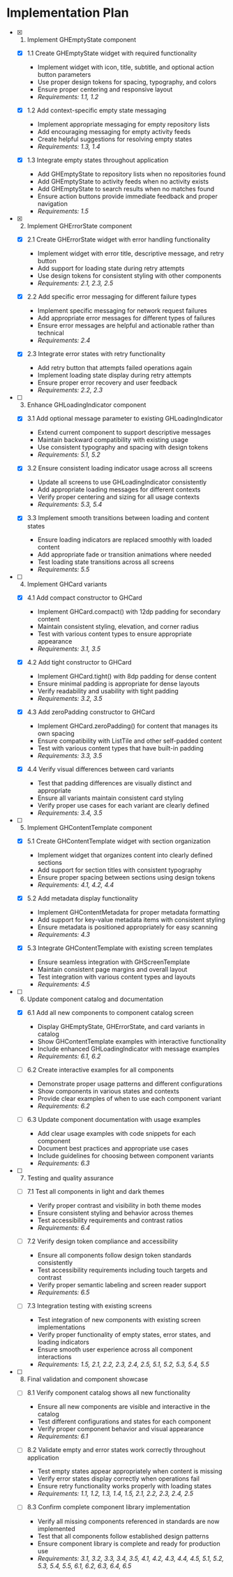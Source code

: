 # Implementation Plan

- [x] 1. Implement GHEmptyState component
  - [x] 1.1 Create GHEmptyState widget with required functionality
    - Implement widget with icon, title, subtitle, and optional action button parameters
    - Use proper design tokens for spacing, typography, and colors
    - Ensure proper centering and responsive layout
    - _Requirements: 1.1, 1.2_
  
  - [x] 1.2 Add context-specific empty state messaging
    - Implement appropriate messaging for empty repository lists
    - Add encouraging messaging for empty activity feeds
    - Create helpful suggestions for resolving empty states
    - _Requirements: 1.3, 1.4_
  
  - [x] 1.3 Integrate empty states throughout application
    - Add GHEmptyState to repository lists when no repositories found
    - Add GHEmptyState to activity feeds when no activity exists
    - Add GHEmptyState to search results when no matches found
    - Ensure action buttons provide immediate feedback and proper navigation
    - _Requirements: 1.5_

- [x] 2. Implement GHErrorState component
  - [x] 2.1 Create GHErrorState widget with error handling functionality
    - Implement widget with error title, descriptive message, and retry button
    - Add support for loading state during retry attempts
    - Use design tokens for consistent styling with other components
    - _Requirements: 2.1, 2.3, 2.5_
  
  - [x] 2.2 Add specific error messaging for different failure types
    - Implement specific messaging for network request failures
    - Add appropriate error messages for different types of failures
    - Ensure error messages are helpful and actionable rather than technical
    - _Requirements: 2.4_
  
  - [x] 2.3 Integrate error states with retry functionality
    - Add retry button that attempts failed operations again
    - Implement loading state display during retry attempts
    - Ensure proper error recovery and user feedback
    - _Requirements: 2.2, 2.3_

- [ ] 3. Enhance GHLoadingIndicator component
  - [x] 3.1 Add optional message parameter to existing GHLoadingIndicator
    - Extend current component to support descriptive messages
    - Maintain backward compatibility with existing usage
    - Use consistent typography and spacing with design tokens
    - _Requirements: 5.1, 5.2_
  
  - [x] 3.2 Ensure consistent loading indicator usage across all screens
    - Update all screens to use GHLoadingIndicator consistently
    - Add appropriate loading messages for different contexts
    - Verify proper centering and sizing for all usage contexts
    - _Requirements: 5.3, 5.4_
  
  - [x] 3.3 Implement smooth transitions between loading and content states
    - Ensure loading indicators are replaced smoothly with loaded content
    - Add appropriate fade or transition animations where needed
    - Test loading state transitions across all screens
    - _Requirements: 5.5_

- [ ] 4. Implement GHCard variants
  - [x] 4.1 Add compact constructor to GHCard
    - Implement GHCard.compact() with 12dp padding for secondary content
    - Maintain consistent styling, elevation, and corner radius
    - Test with various content types to ensure appropriate appearance
    - _Requirements: 3.1, 3.5_
  
  - [x] 4.2 Add tight constructor to GHCard
    - Implement GHCard.tight() with 8dp padding for dense content
    - Ensure minimal padding is appropriate for dense layouts
    - Verify readability and usability with tight padding
    - _Requirements: 3.2, 3.5_
  
  - [x] 4.3 Add zeroPadding constructor to GHCard
    - Implement GHCard.zeroPadding() for content that manages its own spacing
    - Ensure compatibility with ListTile and other self-padded content
    - Test with various content types that have built-in padding
    - _Requirements: 3.3, 3.5_
  
  - [x] 4.4 Verify visual differences between card variants
    - Test that padding differences are visually distinct and appropriate
    - Ensure all variants maintain consistent card styling
    - Verify proper use cases for each variant are clearly defined
    - _Requirements: 3.4, 3.5_

- [ ] 5. Implement GHContentTemplate component
  - [x] 5.1 Create GHContentTemplate widget with section organization
    - Implement widget that organizes content into clearly defined sections
    - Add support for section titles with consistent typography
    - Ensure proper spacing between sections using design tokens
    - _Requirements: 4.1, 4.2, 4.4_
  
  - [x] 5.2 Add metadata display functionality
    - Implement GHContentMetadata for proper metadata formatting
    - Add support for key-value metadata items with consistent styling
    - Ensure metadata is positioned appropriately for easy scanning
    - _Requirements: 4.3_
  
  - [x] 5.3 Integrate GHContentTemplate with existing screen templates
    - Ensure seamless integration with GHScreenTemplate
    - Maintain consistent page margins and overall layout
    - Test integration with various content types and layouts
    - _Requirements: 4.5_

- [ ] 6. Update component catalog and documentation
  - [x] 6.1 Add all new components to component catalog screen
    - Display GHEmptyState, GHErrorState, and card variants in catalog
    - Show GHContentTemplate examples with interactive functionality
    - Include enhanced GHLoadingIndicator with message examples
    - _Requirements: 6.1, 6.2_
  
  - [ ] 6.2 Create interactive examples for all components
    - Demonstrate proper usage patterns and different configurations
    - Show components in various states and contexts
    - Provide clear examples of when to use each component variant
    - _Requirements: 6.2_
  
  - [ ] 6.3 Update component documentation with usage examples
    - Add clear usage examples with code snippets for each component
    - Document best practices and appropriate use cases
    - Include guidelines for choosing between component variants
    - _Requirements: 6.3_

- [ ] 7. Testing and quality assurance
  - [ ] 7.1 Test all components in light and dark themes
    - Verify proper contrast and visibility in both theme modes
    - Ensure consistent styling and behavior across themes
    - Test accessibility requirements and contrast ratios
    - _Requirements: 6.4_
  
  - [ ] 7.2 Verify design token compliance and accessibility
    - Ensure all components follow design token standards consistently
    - Test accessibility requirements including touch targets and contrast
    - Verify proper semantic labeling and screen reader support
    - _Requirements: 6.5_
  
  - [ ] 7.3 Integration testing with existing screens
    - Test integration of new components with existing screen implementations
    - Verify proper functionality of empty states, error states, and loading indicators
    - Ensure smooth user experience across all component interactions
    - _Requirements: 1.5, 2.1, 2.2, 2.3, 2.4, 2.5, 5.1, 5.2, 5.3, 5.4, 5.5_

- [ ] 8. Final validation and component showcase
  - [ ] 8.1 Verify component catalog shows all new functionality
    - Ensure all new components are visible and interactive in the catalog
    - Test different configurations and states for each component
    - Verify proper component behavior and visual appearance
    - _Requirements: 6.1_
  
  - [ ] 8.2 Validate empty and error states work correctly throughout application
    - Test empty states appear appropriately when content is missing
    - Verify error states display correctly when operations fail
    - Ensure retry functionality works properly with loading states
    - _Requirements: 1.1, 1.2, 1.3, 1.4, 1.5, 2.1, 2.2, 2.3, 2.4, 2.5_
  
  - [ ] 8.3 Confirm complete component library implementation
    - Verify all missing components referenced in standards are now implemented
    - Test that all components follow established design patterns
    - Ensure component library is complete and ready for production use
    - _Requirements: 3.1, 3.2, 3.3, 3.4, 3.5, 4.1, 4.2, 4.3, 4.4, 4.5, 5.1, 5.2, 5.3, 5.4, 5.5, 6.1, 6.2, 6.3, 6.4, 6.5_